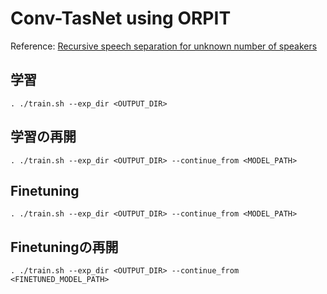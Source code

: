 # Conv-TasNet using ORPIT
Reference: [Recursive speech separation for unknown number of speakers](https://arxiv.org/abs/1904.03065)

## 学習
```shell
. ./train.sh --exp_dir <OUTPUT_DIR>
```

## 学習の再開
```shell
. ./train.sh --exp_dir <OUTPUT_DIR> --continue_from <MODEL_PATH>
```

## Finetuning
```shell
. ./train.sh --exp_dir <OUTPUT_DIR> --continue_from <MODEL_PATH>
```

## Finetuningの再開
```shell
. ./train.sh --exp_dir <OUTPUT_DIR> --continue_from <FINETUNED_MODEL_PATH>
```